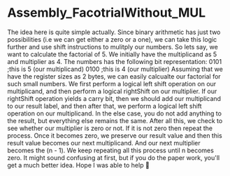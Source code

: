 # Assembly_FacotrialWithout_MUL

The idea here is quite simple actually. Since binary arithmetic has just two possibilities (i.e we can get either a zero or a one), we can take this logic further and use shift instructions to mulitply our numbers.
So lets say, we want to calculate the factorial of 5. We initially have the multiplicand as 5 and multiplier as 4.
The numbers has the following bit representation:
0101 ;this is 5 (our multiplicand)
0100 ;this is 4 (our multiplier)
Assuming that we have the register sizes as 2 bytes, we can easily calcualte our factorial for such small numbers. We first perform a logical left shift operation on our multiplicand, and then perform a logical rightShift on our multiplier.
If our rightShift operation yields a carry bit, then we should add our multiplicand to our result label,
and then after that, we perform a logical left shift operation on our multiplicand.
In the else case, you do not add anything to the result, but everything else remains the same.
After all this, we check to see whether our multiplier is zero or not. If it is not zero then repeat the process. Once it becomes zero, we preserve our result value and then this result value becomes our next multiplicand. And our next multiplier becomes the (n - 1).
We keep repeating all this process until n becomes zero.
It might sound confusing at first, but if you do the paper work, you'll get a much better idea.
Hope I was able to help 🙂 
